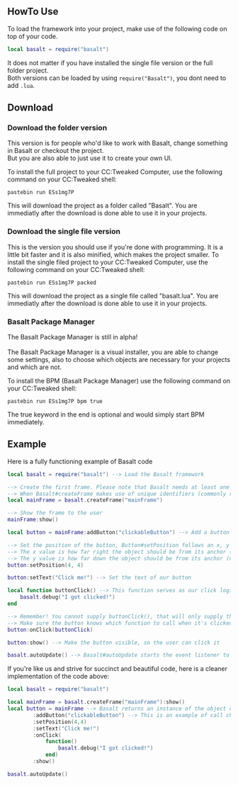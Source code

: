 ## HowTo Use

To load the framework into your project, make use of the following code on top of your code.
```lua
local basalt = require("basalt")
```

It does not matter if you have installed the single file version or the full folder project. <br>
Both versions can be loaded by using `require("Basalt")`, you dont need to add `.lua`.

## Download

### Download the folder version
This version is for people who'd like to work with Basalt, change something in Basalt or checkout the project.<br>
But you are also able to just use it to create your own UI.<br>

To install the full project to your CC:Tweaked Computer, use the following command on your CC:Tweaked shell:

`pastebin run ESs1mg7P`

This will download the project as a folder called "Basalt". You are immediatly after the download is done able to use it in your projects.

### Download the single file version
This is the version you should use if you're done with programming. It is a little bit faster and it is also minified, which makes the project smaller.
To install the single filed project to your CC:Tweaked Computer, use the following command on your CC:Tweaked shell:

`pastebin run ESs1mg7P packed`

This will download the project as a single file called "basalt.lua". You are immediatly after the download is done able to use it in your projects.

### Basalt Package Manager

The Basalt Package Manager is still in alpha!<br><br>
The Basalt Package Manager is a visual installer, you are able to change some settings, also to choose which objects are necessary for your projects and which are not. 

To install the BPM (Basalt Package Manager) use the following command on your CC:Tweaked shell:

`pastebin run ESs1mg7P bpm true`

The true keyword in the end is optional and would simply start BPM immediately.

## Example
Here is a fully functioning example of Basalt code

```lua
local basalt = require("basalt") --> Load the Basalt framework

--> Create the first frame. Please note that Basalt needs at least one active "non-parent" frame to properly supply events
--> When Basalt#createFrame makes use of unique identifiers (commonly referred to as UIDs), meaning that the supplied value must be UNIQUE
local mainFrame = basalt.createFrame("mainFrame")

--> Show the frame to the user
mainFrame:show()

local button = mainFrame:addButton("clickableButton") --> Add a button to the mainFrame (With a unique identifier)

--> Set the position of the button, Button#setPosition follows an x, y pattern. 
--> The x value is how far right the object should be from its anchor (negative values from an anchor will travel left)
--> The y value is how far down the object should be from its anchor (negative values from an anchor will travel up)
button:setPosition(4, 4)

button:setText("Click me!") --> Set the text of our button

local function buttonClick() --> This function serves as our click logic 
    basalt.debug("I got clicked!")
end

--> Remember! You cannot supply buttonClick(), that will only supply the result of the function
--> Make sure the button knows which function to call when it's clicked
button:onClick(buttonClick)

button:show() --> Make the button visible, so the user can click it

basalt.autoUpdate() --> Basalt#autoUpdate starts the event listener to detect user input
```
If you're like us and strive for succinct and beautiful code, here is a cleaner implementation of the code above:
```lua
local basalt = require("basalt")

local mainFrame = basalt.createFrame("mainFrame"):show()
local button = mainFrame --> Basalt returns an instance of the object on most methods, to make use of "call-chaining"
        :addButton("clickableButton") --> This is an example of call chaining
        :setPosition(4,4) 
        :setText("Click me!")
        :onClick(
            function() 
                basalt.debug("I got clicked!") 
            end)
        :show()

basalt.autoUpdate()
```
